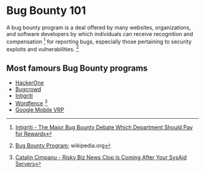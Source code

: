 # Bug Bounty 101

A bug bounty program is a deal offered by many websites, organizations, and software developers by which individuals can receive recognition and compensation [^bb-compensation] for reporting bugs, especially those pertaining to security exploits and vulnerabilities. [^bb]

[^bb]: [Bug Bounty Program](https://en.wikipedia.org/wiki/Bug_bounty_program); wikipedia.org
[^bb-compensation]: [Intigriti - The Major Bug Bounty Debate Which Department Should Pay for Rewards](../../Readwise/Articles/Intigriti%20-%20The%20Major%20Bug%20Bounty%20Debate%20Which%20Department%20Should%20Pay%20for%20Rewards.md)

## Most famours Bug Bounty programs

- [HackerOne](https://www.hackerone.com/)
- [Bugcrowd](https://www.bugcrowd.com/)
- [Intigriti](https://www.intigriti.com/)
- [Wordfence](https://www.wordfence.com/) [^wordfence-program]
- [Google Mobile VRP](https://bughunters.google.com/about/rules/android-friends/6618732618186752/google-mobile-vulnerability-reward-program-rules)

[^wordfence-program]: [Catalin Cimpanu - Risky Biz News Clop Is Coming After Your SysAid Servers](../../Readwise/Articles/Catalin%20Cimpanu%20-%20Risky%20Biz%20News%20Clop%20Is%20Coming%20After%20Your%20SysAid%20Servers.md#^a6b8e1)


